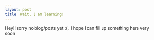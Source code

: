 ```yaml
---
layout: post
title: Wait, I am learning!
---
```


Hey!! sorry no blog/posts yet :( . I hope I can fill up something here very soon
